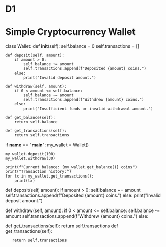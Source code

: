 # D1
# Simple Cryptocurrency Wallet

class Wallet:
    def __init__(self):
        self.balance = 0
        self.transactions = []

    def deposit(self, amount):
        if amount > 0:
            self.balance += amount
            self.transactions.append(f"Deposited {amount} coins.")
        else:
            print("Invalid deposit amount.")

    def withdraw(self, amount):
        if 0 < amount <= self.balance:
            self.balance -= amount
            self.transactions.append(f"Withdrew {amount} coins.")
        else:
            print("Insufficient funds or invalid withdrawal amount.")

    def get_balance(self):
        return self.balance

    def get_transactions(self):
        return self.transactions

if __name__ == "__main__":
    my_wallet = Wallet()

    my_wallet.deposit(100)
    my_wallet.withdraw(30)

    print(f"Current balance: {my_wallet.get_balance()} coins")
    print("Transaction history:")
    for tx in my_wallet.get_transactions():
        print(tx)
def deposit(self, amount):
    if amount > 0:
        self.balance += amount
        self.transactions.append(f"Deposited {amount} coins.")
    else:
        print("Invalid deposit amount.")

def withdraw(self, amount):
    if 0 < amount <= self.balance:
        self.balance -= amount
        self.transactions.append(f"Withdrew {amount} coins.")
    else:
    


 

def get_transactions(self):
    return self.transactions
    def get_transactions(self):
 
       return self.transactions
